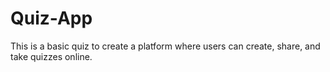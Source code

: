 # Quiz-App

This is a basic quiz to create a platform where users can create, share, and take quizzes online. 